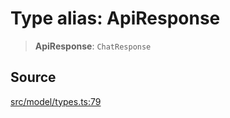 # Type alias: ApiResponse

> **ApiResponse**: `ChatResponse`

## Source

[src/model/types.ts:79](https://github.com/dexaai/llm-tools/blob/f300435/src/model/types.ts#L79)
